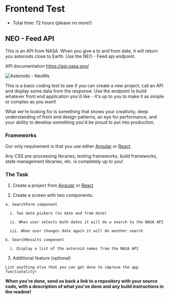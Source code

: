 # Frontend Test

- Total time: 72 hours (please no more!)

## NEO - Feed API

This is an API from NASA. When you give a to and from date, it will return you asteroids close to Earth. Use the NEO - Feed api endpoint.

API documentation https://api.nasa.gov/

![Asteroids - NeoWs](/images/asteroids.jpg "Asteroids - NeoWs")

This is a basic coding test to see if you can create a new project, call an API and display some data from the response. Use the endpoint to build whatever front end application you'd like - it's up to you to make it as simple or complex as you want!

What we're looking for is something that shows your creativity, deep understanding of front end design patterns, an eye for performance, and your ability to develop something you'd be proud to put into production.

### Frameworks

Our only requirement is that you use either [Angular](https://angular.io/) or [React](https://reactjs.org/).

Any CSS pre-processing libraries, testing frameworks, build frameworks, state management libraries, etc. is completely up to you!

### The Task

  1. Create a project from [Angular](https://angular.io/) or [React](https://reactjs.org/)

  2. Create a screen with two components:

    a. SearchForm component

      i. Two date pickers (to date and from date)

      ii. When user selects both dates it will do a search to the NASA API

      iii. When user changes date again it will do another search

    b. SearchResults component

      i. Display a list of the asteroid names from the NASA API

  3. Additional feature (optional)

    List anything else that you can get done to improve the app functionality!

**When you're done, send us back a link to a repository with your source code, with a description of what you've done and any build instructions in the readme!**
